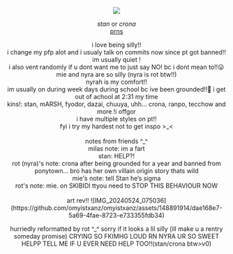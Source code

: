 <div align="center">

 ![](https://media.discordapp.net/attachments/887048432097853440/1242930819203596348/Untitled138_20240522210311.png?ex=664fa107&is=664e4f87&hm=10be19c5b0ca0ec328115592ba79c38220ff78de8a2cca6ed413d690097618df&=&format=webp&quality=lossless&width=741&height=602)

</div>

<div align="center">

 $\textit{stan}$ or   $\textit{crona}$ </br>
 [prns](https://en.pronouns.page/@cronazone)
</div>

<div align="center">
i love being silly!! </br>i change my pfp alot and i usualy talk on commits now since pt got banned!! </br> im usually quiet ! </br> i also vent randomly if u dont want me to just say NO! bc i dont mean to!!😛</br>
mie and nyra are so silly (nyra is rot btw!!) </br> nyrah is my comfort!! </br>im usually on during week days during school bc ive been grounded!!🤟 i get out of achool at 2:31 my time </br> kins!: stan, mARSH, fyodor, dazai, chuuya, uhh... crona, ranpo, tecchow and more !i offgor </br> i have multiple styles on pt!! </br>fyi i try my hardest not to get inspo >_<
</div>

</br>
<div align="center">
 notes from friends ^_^ </br>
 milas note: im a fart </br> stan: HELP?! </br>
 rot (nyra)'s note: crona after being grounded for a year and banned from ponytown... bro has her own villain origin story thats wild </br>
 mie's note: tell Stan he’s sigma </br>
 rot's note: mie. on SKIBIDI ttyou need to STOP THIS BEHAVIOUR NOW
</div>

</br>
<div align="center">
 art rev!! 
 ![IMG_20240524_075036](https://github.com/omyistxanz/omyistxanz/assets/148891914/dae168e7-5a69-4fae-8723-e733355fdb34)


hurriedly reformatted by rot ^_^ sorry if it looks a lil silly (ill make u a rentry someday promise)
CRYING SO FKIMHG LOUD RN NYRA UR SO SWEET HELPP TELL ME IF U EVER NEED HELP TOO!!(stan/crona btw>v0)
